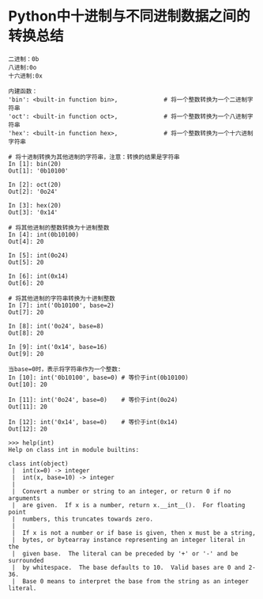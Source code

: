 # Python中十进制与不同进制数据之间的转换总结

	二进制：0b
	八进制:0o
	十六进制:0x
	
	内建函数：
	'bin': <built-in function bin>,				# 将一个整数转换为一个二进制字符串
	'oct': <built-in function oct>,				# 将一个整数转换为一个八进制字符串
	'hex': <built-in function hex>,				# 将一个整数转换为一个十六进制字符串

	# 将十进制转换为其他进制的字符串，注意：转换的结果是字符串
	In [1]: bin(20)
	Out[1]: '0b10100'
	
	In [2]: oct(20)
	Out[2]: '0o24'
	
	In [3]: hex(20)
	Out[3]: '0x14'

	# 将其他进制的整数转换为十进制整数
	In [4]: int(0b10100)
	Out[4]: 20
	
	In [5]: int(0o24)
	Out[5]: 20
	
	In [6]: int(0x14)
	Out[6]: 20
		
	# 将其他进制的字符串转换为十进制整数
	In [7]: int('0b10100', base=2)
	Out[7]: 20
	
	In [8]: int('0o24', base=8)
	Out[8]: 20
	
	In [9]: int('0x14', base=16)
	Out[9]: 20
	
	当base=0时，表示将字符串作为一个整数:
	In [10]: int('0b10100', base=0)	# 等价于int(0b10100)
	Out[10]: 20
	
	In [11]: int('0o24', base=0)	# 等价于int(0o24)
	Out[11]: 20
	
	In [12]: int('0x14', base=0)	# 等价于int(0x14)
	Out[12]: 20

	>>> help(int)
	Help on class int in module builtins:
	
	class int(object)
	 |  int(x=0) -> integer
	 |  int(x, base=10) -> integer
	 |
	 |  Convert a number or string to an integer, or return 0 if no arguments
	 |  are given.  If x is a number, return x.__int__().  For floating point
	 |  numbers, this truncates towards zero.
	 |
	 |  If x is not a number or if base is given, then x must be a string,
	 |  bytes, or bytearray instance representing an integer literal in the
	 |  given base.  The literal can be preceded by '+' or '-' and be surrounded
	 |  by whitespace.  The base defaults to 10.  Valid bases are 0 and 2-36.
	 |  Base 0 means to interpret the base from the string as an integer literal.